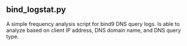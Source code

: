 ## bind_logstat.py

A simple frequency analysis script for bind9 DNS query logs.
Is able to analyze based on client IP address, DNS domain name,
and DNS query type.

